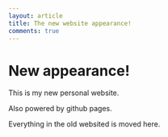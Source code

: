 ```yaml
---
layout: article
title: The new website appearance!
comments: true
---
```


# New appearance!

This is my new personal website.

Also powered by github pages.

Everything in the old websited is moved here.

